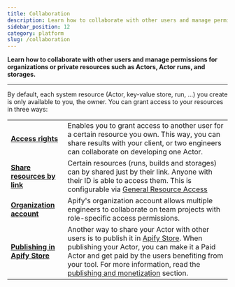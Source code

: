 ```yaml
---
title: Collaboration
description: Learn how to collaborate with other users and manage permissions for organizations or private resources such as Actors, Actor runs, and storages.
sidebar_position: 12
category: platform
slug: /collaboration
---
```


**Learn how to collaborate with other users and manage permissions for organizations or private resources such as Actors, Actor runs, and storages.**

---

By default, each system resource (Actor, key-value store, run, ...) you create is only available to you, the owner. You can grant access to your resources in three ways:

<table>
    <tr>
        <td><strong><a href="/platform/collaboration/access-rights">Access rights</a></strong></td>
        <td>Enables you to grant access to another user for a certain resource you own. This way, you can share results with your client, or two engineers can collaborate on developing one Actor.</td>
    </tr>
    <tr>
        <td><strong><a href="/platform/collaboration/general-resource-access">Share resources by link</a></strong></td>
        <td>Certain resources (runs, builds and storages) can by shared just by their link. Anyone with their ID is able to access them. This is configurable via <a href="/platform/collaboration/general-resource-access">General Resource Access</a></td>
    </tr>
    <tr>
        <td><strong><a href="/platform/collaboration/organization-account">Organization account</a></strong></td>
        <td>Apify's organization account allows multiple engineers to collaborate on team projects with role-specific access permissions.</td>
    </tr>
    <tr>
        <td><strong><a href="/platform/actors/publishing">Publishing in Apify Store</a></strong></td>
        <td>Another way to share your Actor with other users is to publish it in <a href="https://apify.com/store">Apify Store</a>. When publishing your Actor, you can make it a Paid Actor and get paid by the users benefiting from your tool. For more information, read the <a href="/platform/actors/publishing">publishing and monetization</a> section.</td>
    </tr>
</table>
